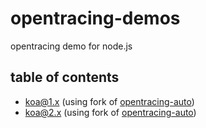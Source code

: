 # opentracing-demos
opentracing demo for node.js

## table of contents
* koa@1.x (using fork of [opentracing-auto](https://github.com/luoyjx/opentracing-auto))
* koa@2.x (using fork of [opentracing-auto](https://github.com/luoyjx/opentracing-auto))